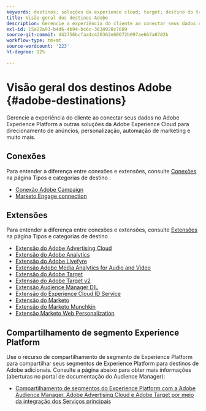```yaml
---
keywords: destinos; soluções da experience cloud; target; destino do target; nuvem de anúncios; advertising cloud; Audience Manager; destino do adobe target; target; destino do audience manager;
title: Visão geral dos destinos Adobe
description: Gerencie a experiência do cliente ao conectar seus dados na Platform a outras soluções da Adobe Experience Cloud para direcionamento de anúncios, personalização, automação de marketing e muito mais
exl-id: 15a22a93-b4d6-4b94-bc6c-3634920c7689
source-git-commit: d42756bcfaa4c420362e60672b097ae667a8782b
workflow-type: tm+mt
source-wordcount: '223'
ht-degree: 12%

---
```


# Visão geral dos destinos Adobe {#adobe-destinations}

Gerencie a experiência do cliente ao conectar seus dados no Adobe Experience Platform a outras soluções da Adobe Experience Cloud para direcionamento de anúncios, personalização, automação de marketing e muito mais.

## Conexões

Para entender a diferença entre conexões e extensões, consulte [Conexões](../../destination-types.md#connections) na página Tipos e categorias de destino .

- [Conexão Adobe Campaign](../email-marketing/adobe-campaign.md)
- [Marketo Engage connection](/help/destinations/catalog/adobe/marketo-engage.md)

## Extensões

Para entender a diferença entre conexões e extensões, consulte [Extensões](../../destination-types.md#extensions) na página Tipos e categorias de destino .

- [Extensão do Adobe Advertising Cloud](../advertising/adobe-advertising-cloud.md)
- [Extensão do Adobe Analytics](../analytics/adobe-analytics.md)
- [Extensão do Adobe Livefyre](../social/adobe-livefyre.md)
- [Extensão Adobe Media Analytics for Audio and Video](../analytics/adobe-video-analytics.md)
- [Extensão do Adobe Target](../personalization/adobe-target.md)
- [Extensão do Adobe Target v2](../personalization/adobe-target-v2.md)
- [Extensão Audience Manager DIL](../data-management/aam-dil-extension.md)
- [Extensão do Experience Cloud ID Service](../personalization/adobe-ecid.md)
- [Extensão do Marketo](../email/marketo.md)
- [Extensão do Marketo Munchkin](../email/marketo-munchkin.md)
- [Extensão Marketo Web Personalization](../personalization/marketo-web-personalization.md)

## Compartilhamento de segmento Experience Platform

Use o recurso de compartilhamento de segmento de Experience Platform para compartilhar seus segmentos de Experience Platform para destinos de Adobe adicionais. Consulte a página abaixo para obter mais informações (aberturas no portal de documentação do Audience Manager):

- [Compartilhamento de segmentos do Experience Platform com a Adobe Audience Manager, Adobe Advertising Cloud e Adobe Target por meio da integração dos Serviços principais](https://experienceleague.adobe.com/docs/audience-manager/user-guide/implementation-integration-guides/integration-experience-platform/aam-aep-audience-sharing.html)
